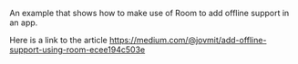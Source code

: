 An example that shows how to make use of Room to add offline support in an app.
 
Here is a link to the article 
https://medium.com/@jovmit/add-offline-support-using-room-ecee194c503e